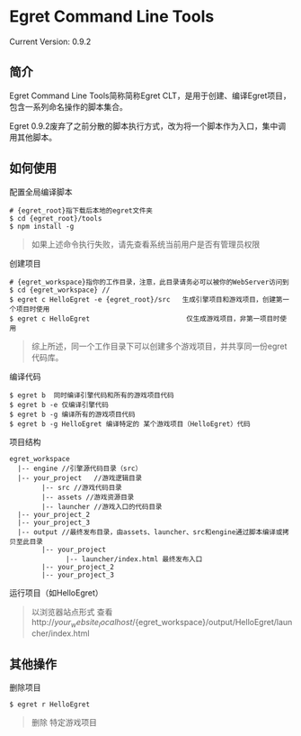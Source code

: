 Egret Command Line Tools
================================================
Current Version: 0.9.2



简介
-------------------

Egret Command Line Tools简称简称Egret CLT，是用于创建、编译Egret项目，包含一系列命名操作的脚本集合。

Egret 0.9.2废弃了之前分散的脚本执行方式，改为将一个脚本作为入口，集中调用其他脚本。



如何使用
------------------------

配置全局编译脚本
```
# {egret_root}指下载后本地的egret文件夹
$ cd {egret_root}/tools 
$ npm install -g
```

> 如果上述命令执行失败，请先查看系统当前用户是否有管理员权限

创建项目
```
# {egret_workspace}指你的工作目录，注意，此目录请务必可以被你的WebServer访问到
$ cd {egret_workspace} // 
$ egret c HelloEgret -e {egret_root}/src   生成引擎项目和游戏项目，创建第一个项目时使用
$ egret c HelloEgret                        仅生成游戏项目，非第一项目时使用
```
> 综上所述，同一个工作目录下可以创建多个游戏项目，并共享同一份egret代码库。

编译代码
```
$ egret b  同时编译引擎代码和所有的游戏项目代码
$ egret b -e 仅编译引擎代码
$ egret b -g 编译所有的游戏项目代码
$ egret b -g HelloEgret 编译特定的 某个游戏项目（HelloEgret）代码
```

项目结构
```
egret_workspace
  |-- engine //引擎源代码目录（src）
  |-- your_project   //游戏逻辑目录
        |-- src //游戏代码目录
        |-- assets //游戏资源目录
        |-- launcher //游戏入口的代码目录
  |-- your_project_2
  |-- your_project_3
  |-- output //最终发布目录，由assets、launcher、src和engine通过脚本编译或拷贝至此目录
        |-- your_project
              |-- launcher/index.html 最终发布入口
        |-- your_project_2
        |-- your_project_3
```


运行项目（如HelloEgret）
> 以浏览器站点形式 查看 http://${your_website_localhost}/${egret_workspace}/output/HelloEgret/launcher/index.html


其他操作
-------------------------
删除项目
```
$ egret r HelloEgret
```
> 删除 特定游戏项目


